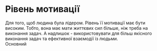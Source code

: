 # Рівень мотивації
Для того, щоб людина була лідером. Рівень її мотивації має бути високим. Тобто, вона має мати життєвих сил більше, ніж треба на виконання задач. А надлишок - використовувати для більш якісного виконання задач та ефективної взаємодії із людьми.  
Основний 